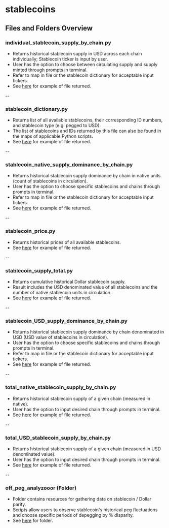 # stablecoins

## Files and Folders Overview

### individual_stablecoin_supply_by_chain.py

- Returns historical stablecoin supply in USD across each chain individually; Stablecoin ticker is input by user.
- User has the option to choose between circulating supply and supply minted through prompts in terminal.
- Refer to map in file or the stablecoin dictionary for acceptable input tickers.
- See [here](https://github.com/check-sked/crypto_data_resources/blob/main/csv_examples/stablecoins/stablecoin_USDC_circulating_by_chain.csv) for example of file returned.

--

### stablecoin_dictionary.py

- Returns list of all available stablecoins, their corresponding ID numbers, and stablecoin type (e.g. pegged to USD).
- The list of stablecoins and IDs returned by this file can also be found in the maps of applicable Python scripts.
- See [here](https://github.com/check-sked/crypto_data_resources/blob/main/csv_examples/stablecoins/stablecoins.csv) for example of file returned.

--

### stablecoin_native_supply_dominance_by_chain.py

- Returns historical stablecoin supply dominance by chain in native units (count of stablecoins in circulation).
- User has the option to choose specific stablecoins and chains through prompts in terminal.
- Refer to map in file or the stablecoin dictionary for acceptable input tickers.
- See [here](https://github.com/check-sked/crypto_data_resources/blob/main/csv_examples/stablecoins/Optimism_USDC_NATIVE_supply_dominance.csv.csv) for example of file returned.

--

### stablecoin_price.py

- Returns historical prices of all available stablecoins.
- See [here](https://github.com/check-sked/crypto_data_resources/blob/main/csv_examples/stablecoins/stablecoin_prices.csv) for example of file returned.

--

### stablecoin_supply_total.py

- Returns cumulative historical Dollar stablecoin supply.
- Result includes the USD denominated value of all stablecoins and the number of native stablecoin units in circulation..
- See [here](https://github.com/check-sked/crypto_data_resources/blob/main/csv_examples/stablecoins/total_stablecoins_all_chains.csv) for example of file returned.

--

### stablecoin_USD_supply_dominance_by_chain.py

- Returns historical stablecoin supply dominance by chain denominated in USD (USD value of stablecoins in circulation).
- User has the option to choose specific stablecoins and chains through prompts in terminal.
- Refer to map in file or the stablecoin dictionary for acceptable input tickers.
- See [here]() for example of file returned.

--

### total_native_stablecoin_supply_by_chain.py

- Returns historical stablecoin supply of a given chain (measured in native).
- User has the option to input desired chain through prompts in terminal.
- See [here]() for example of file returned.

--

### total_USD_stablecoin_supply_by_chain.py

- Returns historical stablecoin supply of a given chain (measured in USD denominated value).
- User has the option to input desired chain through prompts in terminal.
- See [here]() for example of file returned.

--

### off_peg_analyzooor (Folder)

- Folder contains resources for gathering data on stablecoin / Dollar parity.
- Scripts allow users to observe stablecoin's historical peg fluctuations and choose specific periods of depegging by % disparity.
- See [here](https://github.com/check-sked/crypto_data_resources/tree/main/stablecoins/off_peg_analyzooor) for folder.
